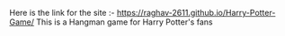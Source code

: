 Here is the link for the site :- https://raghav-2611.github.io/Harry-Potter-Game/
This is a Hangman game for Harry Potter's fans
